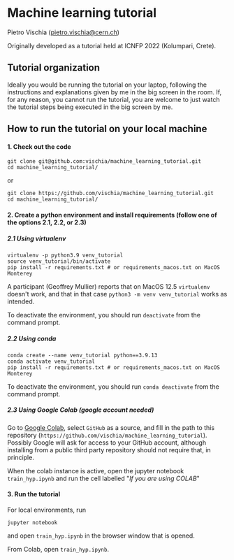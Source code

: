 # Machine learning tutorial
Pietro Vischia (pietro.vischia@cern.ch)

Originally developed as a tutorial held at ICNFP 2022 (Kolumpari, Crete).

## Tutorial organization

Ideally you would be running the tutorial on your laptop, following the instructions and explanations given by me in the big screen in the room.
If, for any reason, you cannot run the tutorial, you are welcome to just watch the tutorial steps being executed in the big screen by me.

## How to run the tutorial on your local machine

#### 1. Check out the code
```
git clone git@github.com:vischia/machine_learning_tutorial.git
cd machine_learning_tutorial/
```
or
```
git clone https://github.com/vischia/machine_learning_tutorial.git
cd machine_learning_tutorial/
```

#### 2. Create a python environment and install requirements (follow one of the options 2.1, 2.2, or 2.3)

##### 2.1 Using virtualenv

```
virtualenv -p python3.9 venv_tutorial
source venv_tutorial/bin/activate
pip install -r requirements.txt # or requirements_macos.txt on MacOS Monterey
```

A participant (Geoffrey Mullier) reports that on MacOS 12.5 `virtualenv` doesn't work, and that in that case `python3 -m venv venv_tutorial` works as intended.

To deactivate the environment, you should run `deactivate` from the command prompt.

##### 2.2 Using conda

```
conda create --name venv_tutorial python==3.9.13
conda activate venv_tutorial
pip install -r requirements.txt # or requirements_macos.txt on MacOS Monterey
```

To deactivate the environment, you should run `conda deactivate` from the command prompt.


##### 2.3 Using Google Colab (google account needed)

Go to [Google Colab](https://colab.research.google.com/), select `GitHub` as a source, and fill in the path to this repository (`https://github.com/vischia/machine_learning_tutorial`). Possibly Google will ask for access to your GitHub account, although installing from a public third party repository should not require that, in principle.

When the colab instance is active, open the jupyter notebook `train_hyp.ipynb` and run the cell labelled "*If you are using COLAB*"


#### 3. Run the tutorial

For local environments, run

```
jupyter notebook
```

and open `train_hyp.ipynb` in the browser window that is opened.

From Colab, open `train_hyp.ipynb`.
